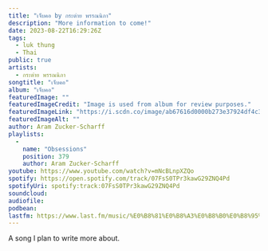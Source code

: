 ```yaml
---
title: "เจ็บคอ by กระต่าย พรรณนิภา"
description: "More information to come!"
date: 2023-08-22T16:29:26Z
tags:
  - luk thung
  - Thai
public: true
artists:
  - กระต่าย พรรณนิภา
songtitle: "เจ็บคอ"
album: "เจ็บคอ"
featuredImage: ""
featuredImageCredit: "Image is used from album for review purposes."
featuredImageLink: "https://i.scdn.co/image/ab67616d0000b273e37924df4c3cb6eddfe3e7fd"
featuredImageAlt: ""
author: Aram Zucker-Scharff
playlists:
  -
    name: "Obsessions"
    position: 379
    author: Aram Zucker-Scharff
youtube: https://www.youtube.com/watch?v=mNcBLnpXZQo
spotify: https://open.spotify.com/track/07FsS0TPr3kawG29ZNQ4Pd
spotifyUri: spotify:track:07FsS0TPr3kawG29ZNQ4Pd
soundcloud:
audiofile:
podbean:
lastfm: https://www.last.fm/music/%E0%B8%81%E0%B8%A3%E0%B8%B0%E0%B8%95%E0%B9%88%E0%B8%B2%E0%B8%A2+%E0%B8%9E%E0%B8%A3%E0%B8%A3%E0%B8%93%E0%B8%99%E0%B8%B4%E0%B8%A0%E0%B8%B2/_/%E0%B9%80%E0%B8%88%E0%B9%87%E0%B8%9A%E0%B8%84%E0%B8%AD
---
```


A song I plan to write more about.
		